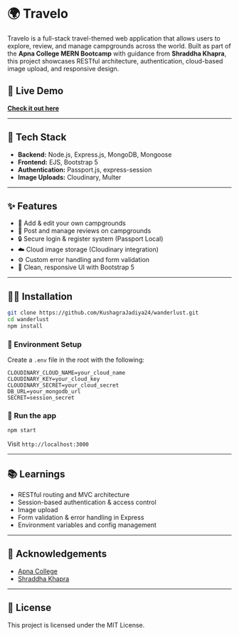 
# 🌍 Travelo

Travelo is a full-stack travel-themed web application that allows users to explore, review, and manage campgrounds across the world. Built as part of the **Apna College MERN Bootcamp** with guidance from **Shraddha Khapra**, this project showcases RESTful architecture, authentication, cloud-based image upload, and responsive design.

## 🔗 Live Demo

**[Check it out here]((https://tinyurl.com/yvbemvs2))**  

---

## 🧰 Tech Stack

- **Backend:** Node.js, Express.js, MongoDB, Mongoose
- **Frontend:** EJS, Bootstrap 5
- **Authentication:** Passport.js, express-session
- **Image Uploads:** Cloudinary, Multer

---

## ✨ Features

- 📝 Add & edit your own campgrounds 
- 💬 Post and manage reviews on campgrounds
- 🔒 Secure login & register system (Passport Local)
- ☁️ Cloud image storage (Cloudinary integration)
- ⚙️ Custom error handling and form validation
- 🎨 Clean, responsive UI with Bootstrap 5

---


## 🧑‍💻 Installation

```bash
git clone https://github.com/KushagraJadiya24/wanderlust.git
cd wanderlust
npm install
```

### 🔐 Environment Setup

Create a `.env` file in the root with the following:

```env
CLOUDINARY_CLOUD_NAME=your_cloud_name
CLOUDINARY_KEY=your_cloud_key
CLOUDINARY_SECRET=your_cloud_secret
DB_URL=your_mongodb_url
SECRET=session_secret
```

### 🚀 Run the app

```bash
npm start
```

Visit `http://localhost:3000`

---

## 📚 Learnings

- RESTful routing and MVC architecture
- Session-based authentication & access control
- Image upload 
- Form validation & error handling in Express
- Environment variables and config management

---

## 🙏 Acknowledgements

- [Apna College](https://www.apnacollege.in/)
- [Shraddha Khapra](https://www.linkedin.com/in/shraddha-khapra-30a7b31b3/)

---

## 📜 License

This project is licensed under the MIT License.
